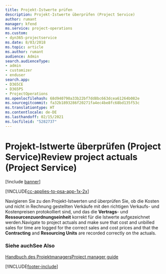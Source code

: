 ```yaml
---
title: Projekt-Istwerte prüfen
description: Projekt-Istwerte überprüfen (Project Service)
author: rumant
manager: kfend
ms.service: project-operations
ms.custom:
- dyn365-projectservice
ms.date: 8/03/2018
ms.topic: article
ms.author: rumant
audience: Admin
search.audienceType:
- admin
- customizer
- enduser
search.app:
- D365CE
- D365PS
- ProjectOperations
ms.openlocfilehash: 68d940790a33b22bf7dd8bc663dcea61264b082e
ms.sourcegitcommit: fa32b1893286f20271fa4ec4be8fc68bd135f53c
ms.translationtype: HT
ms.contentlocale: de-DE
ms.lasthandoff: 02/15/2021
ms.locfileid: "5282737"
---
```

# <a name="review-project-actuals-project-service"></a><span data-ttu-id="f0b65-103">Projekt-Istwerte überprüfen (Project Service)</span><span class="sxs-lookup"><span data-stu-id="f0b65-103">Review project actuals (Project Service)</span></span>

[!include [banner](../includes/psa-now-project-operations.md)]

[!INCLUDE[cc-applies-to-psa-app-1x-2x](../includes/cc-applies-to-psa-app-1x-2x.md)]

<span data-ttu-id="f0b65-104">Navigieren Sie zu den Projekt-Istwerten und überprüfen Sie, ob die Kosten und nicht in Rechnung gestellten Verkäufe mit den richtigen Verkaufs- und Kostenpreisen protokolliert sind, und das die **Vertrags**- und **Ressourcenzuordnungseinheit** korrekt für die Istwerte aufgezeichnet werden.</span><span class="sxs-lookup"><span data-stu-id="f0b65-104">Navigate to project actuals and make sure that cost and unbilled sales for time are logged for the correct sales and cost prices and that the **Contracting** and **Resourcing Units** are recorded correctly on the actuals.</span></span>  
  
### <a name="see-also"></a><span data-ttu-id="f0b65-105">Siehe auch</span><span class="sxs-lookup"><span data-stu-id="f0b65-105">See Also</span></span>  
 [<span data-ttu-id="f0b65-106">Handbuch des Projektmanagers</span><span class="sxs-lookup"><span data-stu-id="f0b65-106">Project manager guide</span></span>](../psa/project-manager-guide.md)


[!INCLUDE[footer-include](../includes/footer-banner.md)]